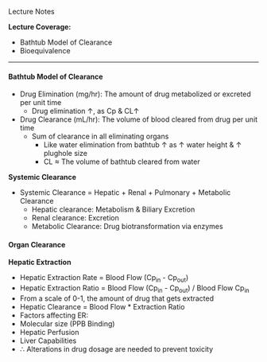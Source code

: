 Lecture Notes

**Lecture Coverage:**
- Bathtub Model of Clearance
- Bioequivalence

---
#### **Bathtub Model of Clearance**
-  Drug Elimination (mg/hr): The amount of drug metabolized or excreted per unit time
	- Drug elimination ↑, as Cp & CL↑
- Drug Clearance (mL/hr): The volume of blood cleared from drug per unit time
	- Sum of clearance in all eliminating organs
		- Like water elimination from bathtub ↑ as ↑ water height & ↑ plughole size
		- CL ≈ The volume of bathtub cleared from water

**Systemic Clearance**
- Systemic Clearance = Hepatic + Renal + Pulmonary + Metabolic Clearance
	- Hepatic clearance: Metabolism & Biliary Excretion
	- Renal clearance: Excretion
	- Metabolic Clearance: Drug biotransformation via enzymes


#### **Organ Clearance**
**Hepatic Extraction**
- Hepatic Extraction Rate = Blood Flow (Cp<sub>in</sub> - Cp<sub>out</sub>)
- Hepatic Extraction Ratio = Blood Flow (Cp<sub>in</sub> - Cp<sub>out</sub>) / Blood Flow Cp<sub>in</sub>
- From a scale of 0-1, the amount of drug that gets extracted
- Hepatic Clearance = Blood Flow * Extraction Ratio
- Factors affecting ER:
- Molecular size (PPB Binding)
- Hepatic Perfusion
- Liver Capabilities
- ∴ Alterations in drug dosage are needed to prevent toxicity
